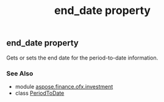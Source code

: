 ﻿---
title: end_date property
second_title: Aspose.Finance for Python via .NET API References
description: 
type: docs
weight: 50
url: /python-net/aspose.finance.ofx.investment/periodtodate/end_date/
is_root: false
---

## end_date property


Gets or sets the end date for the period-to-date information.

### See Also
* module [aspose.finance.ofx.investment](../../)
* class [PeriodToDate](/finance/python-net/aspose.finance.ofx.investment/periodtodate)

